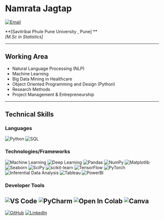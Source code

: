 # Namrata Jagtap 

[![Email](https://img.shields.io/badge/Email-mail.nmrata.jagtap@gmail.com-blue)](mailto:mail.nmrata.jagtap@gmail.com)

**[Savitribai Phule Pune University , Pune] **  
*[M.Sc in Statistics]*

---

## Working Area
- Natural Language Processing (NLP)
- Machine Learning 
- Big Data Mining in Healthcare
- Object Oriented Programming and Design (Python)
- Research Methods
- Project Management & Entrepreneurship

---

## Technical Skills

### Languages
![Python](https://img.shields.io/badge/Python-3776AB?logo=python&logoColor=white&style=for-the-badge)
![SQL](https://img.shields.io/badge/SQL-4479A1?logo=sql&logoColor=white&style=for-the-badge)

### Technologies/Frameworks
![Machine Learning](https://img.shields.io/badge/Machine%20Learning-FF6F00?logo=AI&logoColor=white&style=for-the-badge)
![Deep Learning](https://img.shields.io/badge/Deep%20Learning-FF6F00?logo=AI&logoColor=white&style=for-the-badge)
![Pandas](https://img.shields.io/badge/Pandas-150458?logo=pandas&logoColor=white&style=for-the-badge)
![NumPy](https://img.shields.io/badge/NumPy-013243?logo=numpy&logoColor=white&style=for-the-badge)
![Matplotlib](https://img.shields.io/badge/Matplotlib-00427E?logo=matplotlib&logoColor=white&style=for-the-badge)
![Seaborn](https://img.shields.io/badge/Seaborn-3776AB?logo=seaborn&logoColor=white&style=for-the-badge)
![SciPy](https://img.shields.io/badge/SciPy-8CAAE6?logo=scipy&logoColor=white&style=for-the-badge)
![scikit-learn](https://img.shields.io/badge/scikit--learn-F7931E?logo=scikit-learn&logoColor=white&style=for-the-badge)
![TensorFlow](https://img.shields.io/badge/TensorFlow-FF6F00?logo=tensorflow&logoColor=white&style=for-the-badge)
![PyTorch](https://img.shields.io/badge/PyTorch-EE4C2C?logo=pytorch&logoColor=white&style=for-the-badge)
![Inferential Data Analysis](https://img.shields.io/badge/Inferential%20Data%20Analysis-008000?logo=data&logoColor=white&style=for-the-badge)
![Tableau](https://img.shields.io/badge/Tableau-E97627?logo=tableau&logoColor=white&style=for-the-badge)
![PowerBI](https://img.shields.io/badge/PowerBI-F2C811?logo=powerbi&logoColor=white&style=for-the-badge)

### Developer Tools
![VS Code](https://img.shields.io/badge/VS%20Code-007ACC?logo=visual-studio-code&logoColor=white&style=for-the-badge)
![PyCharm](https://img.shields.io/badge/PyCharm-000000?logo=pycharm&logoColor=white&style=for-the-badge)
![Open In Colab](https://img.shields.io/badge/Open%20in-Colab-blue?logo=google-colab)
![Canva](https://img.shields.io/badge/Canva-00C4CC?logo=canva&logoColor=white&style=for-the-badge)
---


[![GitHub](https://img.shields.io/badge/GitHub-181717?logo=github&logoColor=white&style=for-the-badge)](https://github.com/nmratajagtap)
[![LinkedIn](https://img.shields.io/badge/LinkedIn-0077B5?logo=linkedin&logoColor=white&style=for-the-badge)](https://www.linkedin.com/in/nmratajagtap/)

